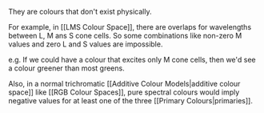 They are colours that don't exist physically.

For example, in [[LMS Colour Space]], there are overlaps for wavelengths between L, M ans S cone cells. So some combinations like non-zero M values and zero L and S values are impossible.

e.g. If we could have a colour that excites only M cone cells, then we'd see a colour greener than most greens.

Also, in a normal trichromatic [[Additive Colour Models|additive colour space]] like [[RGB Colour Spaces]], pure spectral colours would imply negative values for at least one of the three [[Primary Colours|primaries]].